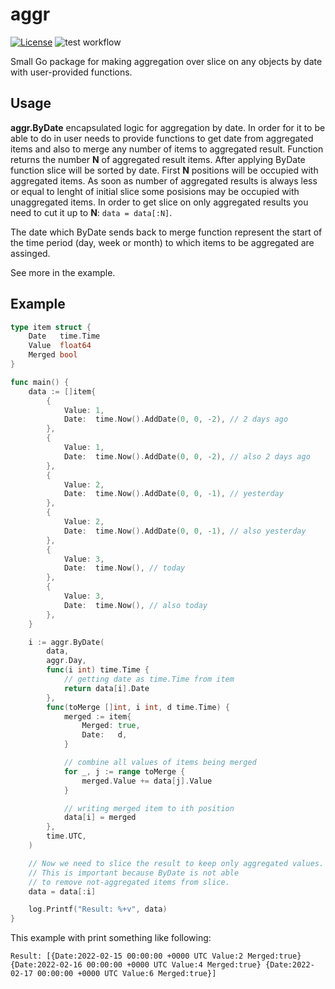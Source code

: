# aggr
[![License](https://img.shields.io/badge/License-MIT-blue.svg)](https://opensource.org/licenses/MIT)
![test workflow](https://github.com/DanielTitkov/aggr/actions/workflows/test.yaml/badge.svg)

Small Go package for making aggregation over slice on any objects by date with user-provided functions.

## Usage

**aggr.ByDate** encapsulated logic for aggregation by date. In order for it to be able to do in user needs to provide functions to get date from aggregated items and also to merge any number of items to aggregated result. Function returns the number **N** of aggregated result items. After applying ByDate function slice will be sorted by date. First **N** positions will be occupied with aggregated items. As soon as number of aggregated results is always less or equal to lenght of initial slice some posisions may be occupied with unaggregated items. In order to get slice on only aggregated results you need to cut it up to **N**: `data = data[:N]`.

The date which ByDate sends back to merge function represent the start of the time period (day, week or month) to which items to be aggregated are assinged. 

See more in the example.

## Example

```go
type item struct {
	Date   time.Time
	Value  float64
	Merged bool
}

func main() {
	data := []item{
		{
			Value: 1,
			Date:  time.Now().AddDate(0, 0, -2), // 2 days ago
		},
		{
			Value: 1,
			Date:  time.Now().AddDate(0, 0, -2), // also 2 days ago
		},
		{
			Value: 2,
			Date:  time.Now().AddDate(0, 0, -1), // yesterday
		},
		{
			Value: 2,
			Date:  time.Now().AddDate(0, 0, -1), // also yesterday
		},
		{
			Value: 3,
			Date:  time.Now(), // today
		},
		{
			Value: 3,
			Date:  time.Now(), // also today
		},
	}

	i := aggr.ByDate(
		data,
		aggr.Day,
		func(i int) time.Time {
			// getting date as time.Time from item
			return data[i].Date
		},
		func(toMerge []int, i int, d time.Time) {
			merged := item{
				Merged: true,
				Date:   d,
			}

			// combine all values of items being merged
			for _, j := range toMerge {
				merged.Value += data[j].Value
			}

			// writing merged item to ith position
			data[i] = merged
		},
		time.UTC,
	)

	// Now we need to slice the result to keep only aggregated values.
	// This is important because ByDate is not able
	// to remove not-aggregated items from slice.
	data = data[:i]

	log.Printf("Result: %+v", data)
}
```

This example with print something like following:
```
Result: [{Date:2022-02-15 00:00:00 +0000 UTC Value:2 Merged:true} {Date:2022-02-16 00:00:00 +0000 UTC Value:4 Merged:true} {Date:2022-02-17 00:00:00 +0000 UTC Value:6 Merged:true}]
```